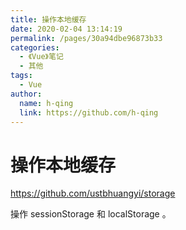 ```yaml
---
title: 操作本地缓存
date: 2020-02-04 13:14:19
permalink: /pages/30a94dbe96873b33
categories:
  - 《Vue》笔记
  - 其他
tags:
  - Vue
author:
  name: h-qing
  link: https://github.com/h-qing
---
```

# 操作本地缓存

<https://github.com/ustbhuangyi/storage>

操作 sessionStorage 和 localStorage 。

